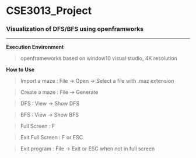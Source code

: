 # CSE3013_Project
### Visualization of DFS/BFS using openframworks
---
**Execution Environment**
> openframeworks based on window10 visual studio, 4K resolution

**How to Use**
>Import a maze : File -> Open -> Select a file with .maz extension

>Create a maze : File -> Generate 

>DFS : View -> Show DFS 

>BFS : View -> Show BFS

>Full Screen : F

>Exit Full Screen : F or ESC

>Exit program : File -> Exit or ESC when not in full screen